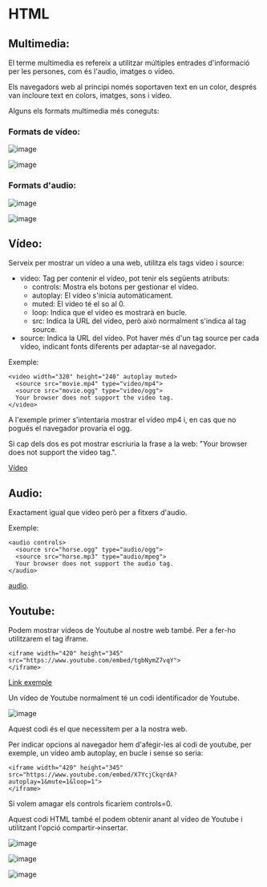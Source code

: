 # HTML

## Multimedia:

El terme multimedia es refereix a utilitzar múltiples entrades d'informació per les persones, com és l'audio, imatges o vídeo.

Els navegadors web al principi només soportaven text en un color, després van incloure text en colors, imatges, sons i vídeo.

Alguns els formats multimedia més coneguts:

### Formats de vídeo:

![image](https://user-images.githubusercontent.com/110727546/215461874-728bde49-211e-4583-b9f3-5c6eab868c4f.png)

![image](https://user-images.githubusercontent.com/110727546/215461923-9f1e8b89-af0b-406f-8e38-117ac9a8bbbf.png)

### Formats d'audio:

![image](https://user-images.githubusercontent.com/110727546/215462062-39f376cf-f62f-4617-aab8-6eee0fdb1840.png)

![image](https://user-images.githubusercontent.com/110727546/215462098-4c12775f-854b-4462-8636-899dd928b191.png)

## Vídeo: 

Serveix per mostrar un vídeo a una web, utilitza els tags video i source:

- video: Tag per contenir el vídeo, pot tenir els següents atributs:
  - controls: Mostra els botons per gestionar el vídeo.
  - autoplay: El vídeo s'inicia automàticament.
  - muted: El vídeo té el so al 0.
  - loop: Indica que el vídeo es mostrarà en bucle.
  - src: Indica la URL del vídeo, però això normalment s'indica al tag source.
- source: Indica la URL del vídeo. Pot haver més d'un tag source per cada vídeo, indicant fonts diferents per adaptar-se al navegador.

Exemple:

```
<video width="320" height="240" autoplay muted>
  <source src="movie.mp4" type="video/mp4">
  <source src="movie.ogg" type="video/ogg">
  Your browser does not support the video tag.
</video>
```

A l'exemple primer s'intentaria mostrar el vídeo mp4 i, en cas que no pogués el navegador provaria el ogg.

Si cap dels dos es pot mostrar escriuria la frase a la web: "Your browser does not support the video tag.".

[Vídeo](https://www.w3schools.com/html/tryit.asp?filename=tryhtml5_video_autoplay_mute)

## Audio:

Exactament igual que video però per a fitxers d'audio.

Exemple:

```
<audio controls>
  <source src="horse.ogg" type="audio/ogg">
  <source src="horse.mp3" type="audio/mpeg">
  Your browser does not support the audio tag.
</audio>
```

[audio](https://www.w3schools.com/tags/tryit.asp?filename=tryhtml5_audio).

## Youtube:

Podem mostrar vídeos de Youtube al nostre web també. Per a fer-ho utilitzarem el tag iframe.

```
<iframe width="420" height="345" src="https://www.youtube.com/embed/tgbNymZ7vqY">
</iframe>
```

[Link exemple](https://www.w3schools.com/html/tryit.asp?filename=tryhtml_youtubeiframe)

Un vídeo de Youtube normalment té un codi identificador de Youtube.

![image](https://user-images.githubusercontent.com/110727546/215465191-3c12d502-1174-4494-b656-d10d88c13593.png)

Aquest codi és el que necessitem per a la nostra web.

Per indicar opcions al navegador hem d'afegir-les al codi de youtube, per exemple, un vídeo amb autoplay, en bucle i sense so seria:

```
<iframe width="420" height="345" src="https://www.youtube.com/embed/X7YcjCkqrdA?autoplay=1&mute=1&loop=1">
</iframe>
```

Si volem amagar els controls ficaríem controls=0.

Aquest codi HTML també el podem obtenir anant al vídeo de Youtube i utilitzant l'opció compartir->insertar.

![image](https://user-images.githubusercontent.com/110727546/215465977-f3786869-3368-4e61-9f9e-81365ad9eb8d.png)

![image](https://user-images.githubusercontent.com/110727546/215466037-f988c974-ce37-4781-aa69-568967deec8e.png)

![image](https://user-images.githubusercontent.com/110727546/215466091-ff905f3b-3e23-4853-b282-4c5d0285ef08.png)







